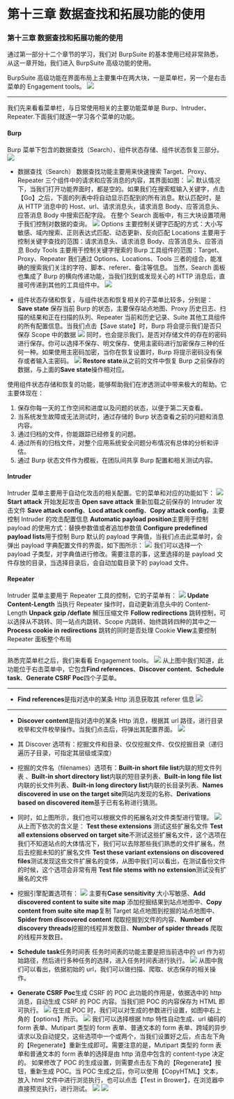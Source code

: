 # 第十三章 数据查找和拓展功能的使用

### 第十三章 数据查找和拓展功能的使用

通过第一部分十二个章节的学习，我们对 BurpSuite 的基本使用已经非常熟悉，从这一章开始，我们进入 BurpSuite 高级功能的使用。

BurpSuite 高级功能在界面布局上主要集中在两大块，一是菜单栏，另一个是右击菜单的 Engagement tools。 ![](img/13_01.png)

* * *

我们先来看看菜单栏，与日常使用相关的主要功能菜单是 Burp、Intruder、Repeater.下面我们就逐一学习各个菜单的功能。

#### Burp

Burp 菜单下包含的数据查找（Search）、组件状态存储、组件状态恢复三部分。 ![](img/13_02.png)

*   数据查找（Search） 数据查找功能主要用来快速搜索 Target、Proxy、Repeater 三个组件中的请求和应答消息的内容，其界面如图： ![](img/13_03.png) 默认情况下，当我们打开功能界面时，都是空的。如果我们在搜索框输入关键字，点击【Go】之后，下面的列表中将自动显示匹配到的所有消息。默认匹配时，是从 HTTP 消息中的 Host、url、请求消息头，请求消息 Body、应答消息头、应答消息 Body 中搜索匹配字段。 在整个 Search 面板中，有三大块设置项用于我们控制对数据的查询。 ![](img/13_04.png) Options 主要控制关键字匹配的方式：大小写敏感、域内搜索、正则表达式匹配、动态更新、反向匹配 Locations 主要用于控制关键字查找的范围：请求消息头、请求消息 Body、应答消息头、应答消息 Body
    Tools 主要用于控制关键字搜索的 Burp 工具组件的范围：Target、Proxy、Repeater 我们通过 Options、Locations、Tools 三者的组合，能准确的搜索我们关注的字符、脚本、referer、备注等信息。 当然，Search 面板也集成了 Burp 的横向传递功能，当我们找到或发现关心的 HTTP 消息后，直接可传递到其他的工具组件中。 ![](img/13_05.png)

*   组件状态存储和恢复，与组件状态和恢复相关的子菜单比较多，分别是： **Save state** 保存当前 Burp 的状态，主要保存站点地图、Proxy 历史日志、扫描的结果和正在扫描的队列、Repeater 当前和历史记录、Suite 其他工具组件的所有配置信息。当我们点击【Save state】时，Burp 将会提示我们是否只保存 Scope 中的数据 ![](img/13_06.png) 同时，也会提示我们，是否对存储文件的存在的密码进行保存。你可以选择不保存、明文保存、使用主密码进行加密保存三种的任何一种。如果使用主密码加密，当你在恢复设置时，Burp 将提示密码没有保存或者输入主密码。 ![](img/13_07.png) **Restore state**从之前的文件中恢复 Burp 之前保存的数据，与上面的**Save state**操作相对应。

使用组件状态存储和恢复的功能，能够帮助我们在渗透测试中带来极大的帮助。它主要体现在：

1.  保存你每一天的工作空间和进度以及问题的状态，以便于第二天查看。
2.  当系统发生故障或无法测试时，通过存储的 Burp 状态查看之前的问题和消息内容。
3.  通过归档的文件，你能跟踪已经修复的问题。
4.  通过所有的归档文件，对整个应用系统安全问题分布情况有总体的分析和评估。
5.  通过 Burp 状态文件作为模板，在团队间共享 Burp 配置和相关测试内容。

#### Intruder

Intruder 菜单主要用于自动化攻击的相关配置。它的菜单和对应的功能如下： ![](img/13_08.png) **Start attack** 开始发起攻击 **Open save attack** 重新加载之前保存的 Intruder 攻击文件 **Save attack config**、**Locd attack config**、**Copy attack config**，主要控制 Intruder 的攻击配置信息 **Automatic payload position**主要用于控制 payload 的使用方式：替换参数值或者追加参数值 **Configure predefined payload lists**用于控制 Burp 默认的 payload 字典值，当我们点击此菜单时，会弹出 payload 字典配置文件的界面，如下图所示： ![](img/13_09.png) 我们可以选择一个 payload 子类型，对字典值进行修改。需要注意的事，这里选择的是 payload 文件存放的目录，当选择目录后，会自动加载目录下的 payload 文件。

#### Repeater

Intruder 菜单主要用于 Repeater 工具的控制，它的子菜单有： ![](img/13_10.png) **Update Content-Length** 当执行 Repeater 操作时，自动更新消息头中的 Content-Length **Unpack gzip /deflate** 解压压缩文件 **Follow redirections** 跳转控制，可以选择从不跳转、同一站点内跳转、Scope 内跳转、始终跳转四种的其中之一 **Process cookie in redirections** 跳转的同时是否处理 Cookie **View**主要控制 Repeater 面板整个布局

* * *

熟悉完菜单栏之后，我们来看看 Engagement tools。 ![](img/13_12.png) 从上图中我们知道，此功能位于右击菜单中，它包含**Find references**、**Discover content**、**Schedule task**、**Generate CSRF Poc**四个子菜单。

* * *

*   **Find references**是指对选中的某条 Http 消息获取其 referer 信息 ![](img/13_11.png)

* * *

*   **Discover content**是指对选中的某条 Http 消息，根据其 url 路径，进行目录枚举和文件枚举操作。当我们点击后，将弹出其配置界面。 ![](img/13_13.png)

*   其 Discover 选项有：挖掘文件和目录、仅仅挖掘文件、仅仅挖掘目录（递归遍历子目录，可指定其层级或深度）

*   挖掘的文件名（filenames）选项有：**Built-in short file list**内联的短文件列表 、**Built-in short directory list**内联的短目录列表、**Built-in long file list**内联的长文件列表、**Built-in long directory list**内联的长目录列表、**Names discovered in use on the target site**网站内发现的名称、**Derivations based on discovered item**基于已有名称进行猜测。

*   同时，如上图所示，我们也可以根据文件的拓展名对文件类型进行管理。 ![](img/13_14.png) 从上而下依次的含义是： **Test these extensions** 测试这些扩展名文件 **Test all extensions observed on target site**不测试这些扩展名文件，这个选项在我们不知道站点的大体情况下，我们可以去除那些我们熟悉的文件扩展名，然后去挖掘未知的扩展名文件 **Test these variant extensions on discovered files**测试发现这些文件扩展名的变体，从图中我们可以看出，在测试备份文件的时候，这个选项会非常有用 **Test file stems with no extension**测试没有扩展名的文件

*   挖掘引擎配置选项有： ![](img/13_15.png) 主要有**Case sensitivity** 大小写敏感、**Add discovered content to suite site map** 添加挖掘结果到站点地图中、**Copy content from suite site map**复制 Target 站点地图到挖掘的站点地图中、**Spider from discovered content** 爬取挖掘到文件的内容、**Number of discovery threads**挖掘的线程并发数目、**Number of spider threads** 爬取的线程并发数目。

*   **Schedule task**任务时间表 任务时间表的功能主要是把当前选中的 url 作为初始路径，然后进行多种任务的选择，进入任务时间表进行执行。 ![](img/13_16.png) 从图中我们可以看出，依据初始的 url，我们可以做扫描、爬取、状态保存的相关操作。

*   **Generate CSRF Poc**生成 CSRF 的 POC 此功能的作用是，依据选中的 http 消息，自动生成 CSRF 的 POC 内容。当我们把 POC 的内容保存为 HTML 即可执行。 ![](img/13_17.png) 在生成 POC 时，我们可以对生成的参数进行设置，如图中右上角的【options】所示。 ![](img/13_18.png) 我们可以选择根据 http 特性自动生成、url 编码的 form 表单、Mutipart 类型的 form 表单、普通文本的 form 表单、跨域的异步请求以及自动提交，这些选项中一个或两个，当我们设置好之后，点击左下角的【Regenerate】重新生成即可。需要注意的是，Mutipart 类型的 form 表单和普通文本的 form 表单的选择是由 http 消息中包含的 content-type 决定的。 如果修改了 POC 的生成设置，则需要点击左下角的【Regenerate】按钮，重新生成 POC。当 POC 生成之后，你可以使用【CopyHTML】文本，放入 html 文件中进行浏览执行，也可以点击【Test in Brower】，在浏览器中直接预览执行，进行测试。 ![](img/13_19.png) ![](img/13_20.png)